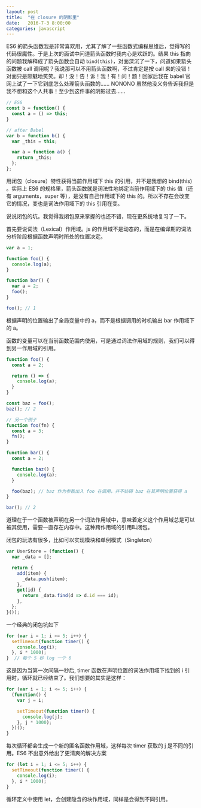 ```yaml
---
layout: post
title:  "在 closure 的阴影里"
date:   2016-7-3 8:00:00
categories: javascript
---
```


ES6 的箭头函数我是非常喜欢用，尤其了解了一些函数式编程思维后，觉得写的代码很魔性。于是上次的面试中问道箭头函数时我内心是欢跃的。结果 this 指向的问题我解释成了箭头函数会自动 `bind(this)`，对面深沉了一下，问道如果箭头函数被 call 调用呢？我说那可以不用箭头函数啊，不过肯定是按 call 来的没错！对面只是邪魅地笑笑。却！没！告！诉！我！有！问！题！回家后我在 babel 官网上试了一下它到底怎么处理箭头函数的…… NONONO 虽然他没义务告诉我但是我不想和这个人共事！至少到这件事的阴影过去……

```javascript
// ES6
const b = function() {
  const a = () => this;  
}

// after Babel
var b = function b() {
  var _this = this;

  var a = function a() {
    return _this;
  };
};
```

用闭包（closure）特性获得当前作用域下 this 的引用，并不是我想的 bind(this) 。实际上 ES6 的规格里，箭头函数就是词法性地绑定当前作用域下的 this 值（还有 arguments，super 等），是没有自己作用域下的 this 的。所以不存在会改变它的情况，变也是词法作用域下的 this 引用在变。

说说闭包的坑。我觉得我闭包原来掌握的也还不错，现在更系统地复习了一下。

首先要说词法（Lexical）作用域。js 的作用域不是动态的，而是在编译期的词法分析阶段根据函数声明时所处的位置决定。

```javascript
var a = 1;

function foo() {
  console.log(a);
}

function bar() {
  var a = 2;
  foo();
}

foo(); // 1
```

根据声明的位置输出了全局变量中的 a，而不是根据调用的时机输出 bar 作用域下的 a。

函数的变量可以在当前函数范围内使用，可是通过词法作用域的规则，我们可以得到另一作用域的引用。

```javascript
function foo() {
  const a = 2;

  return () => {
    console.log(a);
  }
}

const baz = foo();
baz(); // 2

// 另一个例子
function foo(fn) {
  const a = 3;
  fn();
}

function bar() {
  const a = 2;

  function baz() {
    console.log(a);
  }

  foo(baz); // baz 作为参数出入 foo 在调用，并不妨碍 baz 在其声明位置获得 a
}

bar(); // 2
```

道理在于一个函数被声明在另一个词法作用域中，意味着定义这个作用域总是可以被其使用，需要一直存在内存中。这种跨作用域的引用叫闭包。

闭包的玩法有很多，比如可以实现模块和单例模式（Singleton）

```javascript
var UserStore = (function() {
  var _data = [];

  return {
    add(item) {
      _data.push(item);
    },
    get(id) {
      return _data.find(d => d.id === id);
    },
  };
}());
```

一个经典的闭包坑如下

```javascript
for (var i = 1; i <= 5; i++) {
  setTimeout(function timer() {
    console.log(i);
  }, i * 1000);
}  // 每个 5 秒 log 一个 6
```

这是因为当第一次间隔一秒后, timer 函数在声明位置的词法作用域下找到的 i 引用时，循环就已经结束了。我们想要的其实是这样：

```javascript
for (var i = 1; i <= 5; i++) {
  (function() {
    var j = i;

    setTimeout(function timer() {
      console.log(j);
    }, j * 1000);
  })();
}
```

每次循环都会生成一个新的匿名函数作用域，这样每次 timer 获取的 j 是不同的引用。ES6 不出意外给出了更清爽的解决方案

```javascript
for (let i = 1; i <= 5; i++) {
  setTimeout(function timer() {
    console.log(i);
  }, i * 1000);
}
```

循环定义中使用 let，会创建隐含的块作用域，同样是会得到不同引用。 